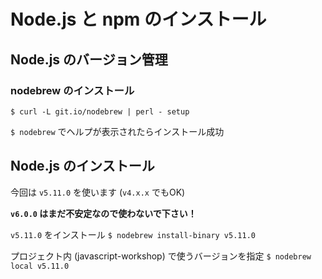 # Node.js と npm のインストール
## Node.js のバージョン管理
### nodebrew のインストール
`$ curl -L git.io/nodebrew | perl - setup`

`$ nodebrew` でヘルプが表示されたらインストール成功

## Node.js のインストール
今回は `v5.11.0` を使います (`v4.x.x` でもOK)

**`v6.0.0` はまだ不安定なので使わないで下さい！**

`v5.11.0` をインストール
`$ nodebrew install-binary v5.11.0`

プロジェクト内 (javascript-workshop) で使うバージョンを指定
`$ nodebrew local v5.11.0`
